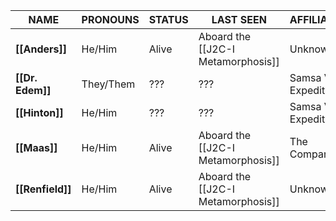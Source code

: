 
| **NAME**         | **PRONOUNS** | **STATUS** | **LAST SEEN**                      | **AFFILIATION**     | **ATTITUDE** |
| ---------------- | ------------ | ---------- | ---------------------------------- | ------------------- | ------------ |
| **[[Anders]]**   | He/Him       | Alive      | Aboard the [[J2C-I Metamorphosis]] | Unknown             | Friendly     |
| **[[Dr. Edem]]** | They/Them    | ???        | ???                                | Samsa VI Expedition | ???          |
| **[[Hinton]]**   | He/Him       | ???        | ???                                | Samsa VI Expedition | ???          |
| **[[Maas]]**     | He/Him       | Alive      | Aboard the [[J2C-I Metamorphosis]] | The Company         | Friendly     |
| **[[Renfield]]** | He/Him       | Alive      | Aboard the [[J2C-I Metamorphosis]] | Unknown             | Friendly     |
